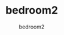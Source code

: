 ---
  audience: 
    - "high_school"
  author: "bedroom2"
  description: "bedroom2"
  difficulty: "beginner"
  date_posted: "2023-07-16"
  osm_username: "bedroom2"
  filename: "1689538841011-223-demo.pdf"
  group: ""
  layout: "project"
  preparation_time: "more_than_one_day"
  project_time: 
    - "one_hour"
    - "two_to_four_hours"
  tags: 
    - "Historical"
    - "Cities and Urban Land Use"
  thumbnail: "1689538835072-bedroom2.jpeg"
  title: "bedroom2"
  type: "field"
  url: "2023-07-16-13449"

---